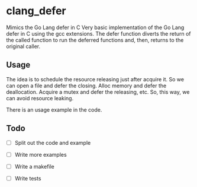 clang_defer
===========

Mimics the Go Lang defer in C 
Very basic implementation of the Go Lang defer in C using the gcc extensions. The defer function diverts the return of the called function to run the deferred functions and, then, returns to the original caller. 


Usage
-----
The idea is to schedule the resource releasing just after acquire it. So we can open a file and defer the closing. Alloc memory and defer the deallocation. Acquire a mutex and defer the releasing, etc. So, this way, we can avoid resource leaking.

There is an usage example in the code.


Todo
----
- [ ] Split out the code and example 
- [ ] Write more examples
- [ ] Write a makefile
- [ ] Write tests



